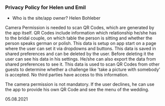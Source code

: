 ### Privacy Policy for Helen und Emil

* Who is the site/app owner?
Helen Bohleber

Camera Permission is needed to scan QR Codes, which are generated by the app itself.
QR Codes include information which relationship he/she has to the bridal couple, on which table the person is sitting and whether the person speaks german or polish.
This data is setup on app start on a page where the user can set it via dropdowns and buttons.
This data is saved in shared preferences and can be deleted by the user.
Before deleting it the user can see his data in his settings.
He/she can also export the data from shared preferences to see it.
This data is used to scan QR Codes from other guests to determine whether a challenge like 'take a picture with somebody' is accepted.
No third parties have access to this information.

The camera permission is not mandatory. If the user declines, he can use the app to provide his own QR Code and see the menu of the wedding.

05.08.2021
